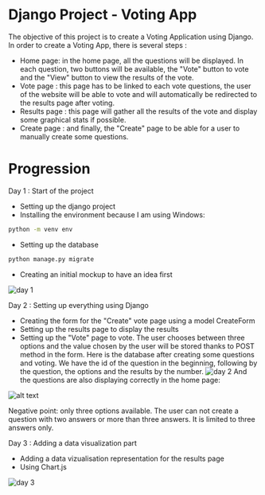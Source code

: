 
# Django Project - Voting App

The objective of this project is to create a Voting Application using Django.
In order to create a Voting App, there is several steps :

- Home page: in the home page, all the questions will be displayed. In each question, two buttons will be available, the "Vote" button to vote and the "View" button to view the results of the vote. 
- Vote page : this page has to be linked to each vote questions, the user of the website will be able to vote and will automatically be redirected to the results page after voting.
- Results page : this page will gather all the results of the vote and display some graphical stats if possible.
- Create page : and finally, the "Create" page to be able for a user to manually create some questions.

# Progression

Day 1 : Start of the project
- Setting up the django project
- Installing the environment because I am using Windows:
```sh
python -m venv env
```
- Setting up the database
```sh
python manage.py migrate
```
- Creating an initial mockup to have an idea first

![day 1](https://i.ibb.co/82JDRRF/2023-01-07-22-14-53-Window.png)

Day 2 : Setting up everything using Django
- Creating the form for the "Create" vote page using a model CreateForm
- Setting up the results page to display the results
- Setting up the "Vote" page to vote. The user chooses between three options and the value chosen by the user will be stored thanks to POST method in the form.
Here is the database after creating some questions and voting. We have the id of the question in the beginning, following by the question, the options and the results by the number.
![day 2](https://i.ibb.co/y0Gm8vP/2023-01-07-22-43-01-Window.png)
And the questions are also displaying correctly in the home page:

![alt text](https://i.ibb.co/cvXRznV/2023-01-07-22-51-42-Window.png)

Negative point: only three options available. The user can not create a question with two answers or more than three answers. It is limited to three answers only.

Day 3 : Adding a data visualization part
- Adding a data vizualisation representation for the results page
- Using Chart.js

![day 3](https://i.ibb.co/c1kj3fn/image.png)